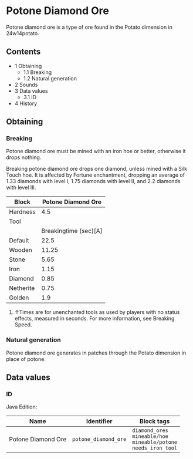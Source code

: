 # Potone Diamond Ore
Potone diamond ore is a type of ore found in the Potato dimension in 24w14potato.

## Contents
- 1 Obtaining
	- 1.1 Breaking
	- 1.2 Natural generation
- 2 Sounds
- 3 Data values
	- 3.1 ID
- 4 History

## Obtaining
### Breaking
Potone diamond ore must be mined with an iron hoe or better, otherwise it drops nothing.

Breaking potone diamond ore drops one diamond, unless mined with a Silk Touch hoe. It is affected by Fortune enchantment, dropping an average of 1.33 diamonds with level I, 1.75 diamonds with level II, and 2.2 diamonds with level III.

| Block     | Potone Diamond Ore    |
|-----------|-----------------------|
| Hardness  | 4.5                   |
| Tool      |                       |
|           | Breakingtime (sec)[A] |
| Default   | 22.5                  |
| Wooden    | 11.25                 |
| Stone     | 5.65                  |
| Iron      | 1.15                  |
| Diamond   | 0.85                  |
| Netherite | 0.75                  |
| Golden    | 1.9                   |

1. ↑Times are for unenchanted tools as used by players with no status effects, measured in seconds. For more information, see Breaking Speed.

### Natural generation
Potone diamond ore generates in patches through the Potato dimension in place of potone.

## Data values
### ID
Java Edition:

| Name               | Identifier           | Block tags                                                                    |
|--------------------|----------------------|-------------------------------------------------------------------------------|
| Potone Diamond Ore | `potone_diamond_ore` | `diamond_ores`<br/>`mineable/hoe`<br/>`mineable/potone`<br/>`needs_iron_tool` |

